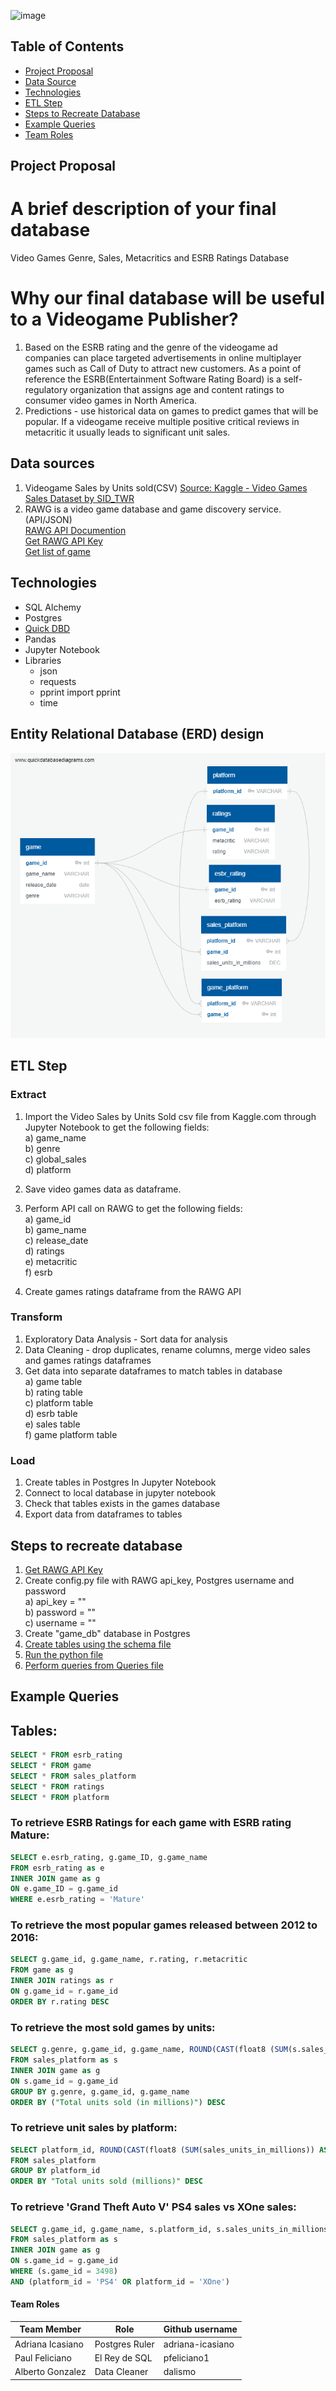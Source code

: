 ![image](https://user-images.githubusercontent.com/78628287/123713598-c20cec00-d842-11eb-8bc9-f5f12641ce5b.png)

## Table of Contents ##
* [Project Proposal](#project-proposal)
* [Data Source](#data-sources)
* [Technologies](#technologies)
* [ETL Step](#etl-step)
* [Steps to Recreate Database](#steps-to-recreate-database)
* [Example Queries](#example-queries)
* [Team Roles](#team-roles)

## Project Proposal 
# A brief description of your final database
Video Games Genre, Sales, Metacritics and ESRB Ratings Database

# Why our final database will be useful to a Videogame Publisher?
1) Based on the ESRB rating and the genre of the videogame ad companies can place targeted advertisements in online multiplayer games such as Call of Duty to attract new customers. As a point of reference the ESRB(Entertainment Software Rating Board) is a self-regulatory organization that assigns age and content ratings to consumer video games in North America.
2) Predictions - use historical data on games to predict games that will be popular. If a videogame receive multiple positive critical reviews in metacritic it usually leads to significant unit sales.

## Data sources
1) Videogame Sales by Units sold(CSV) [Source: Kaggle - Video Games Sales Dataset by SID_TWR](https://www.kaggle.com/sidtwr/videogames-sales-dataset?select=Video_Games_Sales_as_at_22_Dec_2016.csv)  <br>
2) RAWG is a video game database and game discovery service. (API/JSON) <br>
 [RAWG API Documention](https://api.rawg.io/docs/)<br>
 [Get RAWG API Key](https://rawg.io/apidocs)<br>
 [Get list of game](https://api.rawg.io/docs/#tag/games)
 
## Technologies
* SQL Alchemy
* Postgres
* [Quick DBD](https://app.quickdatabasediagrams.com/#/)
* Pandas
* Jupyter Notebook
* Libraries
  - json
  - requests 
  - pprint import pprint
  - time
  
## Entity Relational Database (ERD) design 
![](https://github.com/dalismo/api_call_of_duty_etl/blob/ba8ab844d93b084f2b44e170c624e30bd9c9cdf3/QuickDBD-export.png)

## ETL Step 

### Extract
1) Import the Video Sales by Units Sold csv file from Kaggle.com through Jupyter Notebook to get the following fields:<br>
  a) game_name<br>
  b) genre<br>
  c) global_sales<br>
  d) platform<br>
  
2) Save video games data as dataframe.<br>

3) Perform API call on RAWG to get the following fields:<br>
  a) game_id <br>
  b) game_name<br>
  c) release_date<br>
  d) ratings<br>
  e) metacritic<br>
  f) esrb <br>
  
4) Create games ratings dataframe from the RAWG API <br>

### Transform <br>
1) Exploratory Data Analysis - Sort data for analysis <br>
2) Data Cleaning - drop duplicates, rename columns, merge video sales and games ratings dataframes<br>
3) Get data into separate dataframes to match tables in database<br>
  a) game table<br>
  b) rating table<br>
  c) platform table<br>
  d) esrb table<br>
  e) sales table<br>
  f) game platform table<br>
  
### Load<br>
1) Create tables in Postgres
In Jupyter Notebook
2) Connect to local database in jupyter notebook <br>
3) Check that tables exists in the games database <br>
4) Export data from dataframes to tables<br>

## Steps to recreate database
1) [Get RAWG API Key](https://rawg.io/apidocs)<br>
2) Create config.py file with RAWG api_key, Postgres username and password<br>
  a) api_key = ""<br>
  b) password = ""<br>
  c) username = ""<br>
3) Create "game_db" database in Postgres<br>
4) [Create tables using the schema file](https://github.com/dalismo/api_call_of_duty_etl/blob/e98b6ff3eb5c62ec5f9d987eb152214e639d84b4/QuickDBD-schema_export.sql)<br>
5) [Run the python file](https://github.com/dalismo/api_call_of_duty_etl/blob/e98b6ff3eb5c62ec5f9d987eb152214e639d84b4/Extract_Transform_Load.ipynb)<br>
6) [Perform queries from Queries file](https://github.com/dalismo/api_call_of_duty_etl/blob/e98b6ff3eb5c62ec5f9d987eb152214e639d84b4/Queries.sql)<br>

## Example Queries                                                        
## Tables:
```sql
SELECT * FROM esrb_rating
SELECT * FROM game
SELECT * FROM sales_platform
SELECT * FROM ratings
SELECT * FROM platform
```                                                        
                                                        
### To retrieve ESRB Ratings for each game with ESRB rating Mature:
```sql
SELECT e.esrb_rating, g.game_ID, g.game_name
FROM esrb_rating as e
INNER JOIN game as g
ON e.game_ID = g.game_id
WHERE e.esrb_rating = 'Mature'
```                                                          

### To retrieve the most popular games released between 2012 to 2016:
```sql
SELECT g.game_id, g.game_name, r.rating, r.metacritic
FROM game as g
INNER JOIN ratings as r
ON g.game_id = r.game_id
ORDER BY r.rating DESC
```                                                             

### To retrieve the most sold games by units:
```sql
SELECT g.genre, g.game_id, g.game_name, ROUND(CAST(float8 (SUM(s.sales_units_in_millions)) AS numeric),2) AS "Total units sold (in millions)"
FROM sales_platform as s
INNER JOIN game as g
ON s.game_id = g.game_id
GROUP BY g.genre, g.game_id, g.game_name 
ORDER BY ("Total units sold (in millions)") DESC
```                                                           

### To retrieve unit sales by platform:
```sql                                                        
SELECT platform_id, ROUND(CAST(float8 (SUM(sales_units_in_millions)) AS numeric),2) AS "Total units sold (millions)" 
FROM sales_platform
GROUP BY platform_id
ORDER BY "Total units sold (millions)" DESC
```  
                                                        
### To retrieve 'Grand Theft Auto V' PS4 sales vs XOne sales:
```sql  
SELECT g.game_id, g.game_name, s.platform_id, s.sales_units_in_millions
FROM sales_platform as s
INNER JOIN game as g
ON s.game_id = g.game_id
WHERE (s.game_id = 3498)
AND (platform_id = 'PS4' OR platform_id = 'XOne')
```                                                         
#### Team Roles

| Team Member           | Role                          | Github username |        
| -----------           | -----------                   | -----------
| Adriana Icasiano      | Postgres Ruler                | adriana-icasiano |
| Paul Feliciano        | El Rey de SQL                 | pfeliciano1      |
| Alberto Gonzalez      | Data Cleaner                  | dalismo          |
